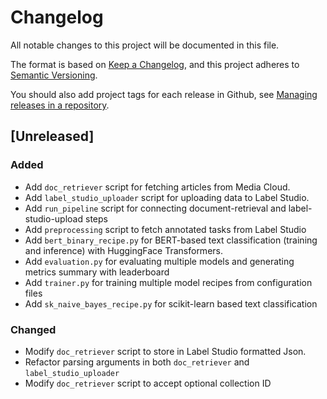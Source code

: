 # Changelog
All notable changes to this project will be documented in this file.

The format is based on [Keep a Changelog](https://keepachangelog.com/en/1.0.0/),
and this project adheres to [Semantic Versioning](https://semver.org/spec/v2.0.0.html).

You should also add project tags for each release in Github, see [Managing releases in a repository](https://docs.github.com/en/repositories/releasing-projects-on-github/managing-releases-in-a-repository).

## [Unreleased]

### Added
- Add `doc_retriever` script for fetching articles from Media Cloud.
- Add `label_studio_uploader` script for uploading data to Label Studio.
- Add `run_pipeline` script for connecting document-retrieval and label-studio-upload steps
- Add `preprocessing` script to fetch annotated tasks from Label Studio
- Add `bert_binary_recipe.py` for BERT-based text classification (training and inference) with HuggingFace Transformers.
- Add `evaluation.py` for evaluating multiple models and generating metrics summary with leaderboard
- Add `trainer.py` for training multiple model recipes from configuration files
- Add `sk_naive_bayes_recipe.py` for scikit-learn based text classification

### Changed
- Modify `doc_retriever` script to store in Label Studio formatted Json.
- Refactor parsing arguments in both `doc_retriever` and `label_studio_uploader`
- Modify `doc_retriever` script to accept optional collection ID



